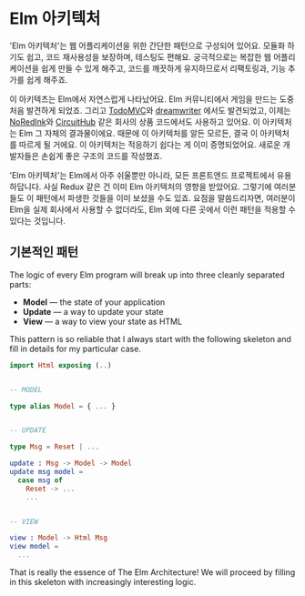 # Elm 아키텍처

'Elm 아키텍처'는 웹 어플리케이션을 위한 간단한 패턴으로 구성되어 있어요. 모듈화 하기도 쉽고, 코드 재사용성을 보장하며, 테스팅도 편해요. 궁극적으로는 복잡한 웹 어플리케이션을 쉽게 만들 수 있게 해주고, 코드를 깨끗하게 유지하므로서 리팩토링과, 기능 추가를 쉽게 해주죠.

이 아키텍츠는 Elm에서 자연스럽게 나타났어요. Elm 커뮤니티에서 게임을 만드는 도중 처음 발견하게 되었죠. 그리고 [TodoMVC](https://github.com/evancz/elm-todomvc)와  [dreamwriter](https://github.com/rtfeldman/dreamwriter#dreamwriter) 에서도 발견되었고, 이제는 [NoRedInk](https://www.noredink.com/)와 [CircuitHub](https://www.circuithub.com/) 같은 회사의 상품 코드에서도 사용하고 있어요. 이 아키텍처는 Elm 그 자체의 결과물이에요. 때문에  이 아키텍처를 알든 모르든, 결국 이 아키텍처를 따르게 될 거에요. 이 아키텍처는 적응하기 쉽다는 게 이미 증명되었어요. 새로운 개발자들은 손쉽게 좋은 구조의 코드를 작성했죠.

'Elm 아키텍처'는 Elm에서 아주 쉬울뿐만 아니라, 모든 프론트엔드 프로젝트에서 유용하답니다. 사실 Redux 같은 건 이미 Elm 아키텍처의 영향을 받았어요. 그렇기에 여러분들도 이 패턴에서 파생한 것들을 이미 보셨을 수도 있죠. 요점을 말씀드리자면, 여러분이 Elm을 실제 회사에서 사용할 수 없더라도, Elm 외에 다른 곳에서 이런 패턴을 적용할 수 있다는 것입니다.

## 기본적인 패턴

The logic of every Elm program will break up into three cleanly separated parts:

* **Model** — the state of your application
* **Update** — a way to update your state
* **View** — a way to view your state as HTML

This pattern is so reliable that I always start with the following skeleton and fill in details for my particular case.

```elm
import Html exposing (..)


-- MODEL

type alias Model = { ... }


-- UPDATE

type Msg = Reset | ...

update : Msg -> Model -> Model
update msg model =
  case msg of
    Reset -> ...
    ...


-- VIEW

view : Model -> Html Msg
view model =
  ...
```

That is really the essence of The Elm Architecture! We will proceed by filling in this skeleton with increasingly interesting logic.

